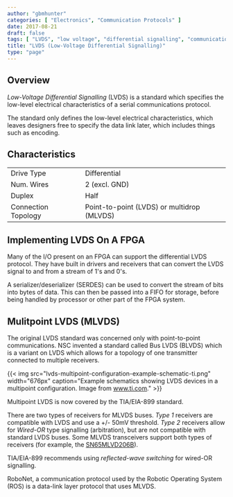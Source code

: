 ```yaml
---
author: "gbmhunter"
categories: [ "Electronics", "Communication Protocols" ]
date: 2017-08-21
draft: false
tags: [ "LVDS", "low voltage", "differential signalling", "communication protocol", "FPGA", "multipoint" ]
title: "LVDS (Low-Voltage Differential Signalling)"
type: "page"
---
```


## Overview

_Low-Voltage Differential Signalling_ (LVDS) is a standard which specifies the low-level electrical characteristics of a serial communications protocol.

The standard only defines the low-level electrical characteristics, which leaves designers free to specify the data link later, which includes things such as encoding.

## Characteristics

<table>
    <tbody>
        <tr>
            <td>Drive Type</td>
            <td>Differential</td>
        </tr>
        <tr>
            <td>Num. Wires</td>
            <td>2 (excl. GND)</td>
        </tr>
        <tr>
            <td>Duplex</td>
            <td>Half</td>
        </tr>
        <tr>
            <td>Connection Topology</td>
            <td>Point-to-point (LVDS) or multidrop (MLVDS)</td>
        </tr>
    </tbody>
</table>

## Implementing LVDS On A FPGA

Many of the I/O present on an FPGA can support the differential LVDS protocol. They have built in drivers and receivers that can convert the LVDS signal to and from a stream of 1's and 0's.

A serializer/deserializer (SERDES) can be used to convert the stream of bits into bytes of data. This can then be passed into a FIFO for storage, before being handled by processor or other part of the FPGA system.

## Mulitpoint LVDS (MLVDS)

The original LVDS standard was concerned only with point-to-point communications. NSC invented a standard called Bus LVDS (BLVDS) which is a variant on LVDS which allows for a topology of one transmitter connected to multiple receivers.

{{< img src="lvds-multipoint-configuration-example-schematic-ti.png" width="676px" caption="Example schematics showing LVDS devices in a multipoint configuration. Image from www.ti.com."  >}}

Multipoint LVDS is now covered by the TIA/EIA-899 standard.

There are two types of receivers for MLVDS buses. _Type 1_ receivers are compatible with LVDS and use a +/- 50mV threshold. _Type 2_ receivers allow for _Wired-OR_ type signalling (arbitration), but are not compatible with standard LVDS buses. Some MLVDS transceivers support both types of receivers (for example, the [SN65MLVD206B](http://www.ti.com/product/SN65MLVD206B)).

TIA/EIA-899 recommends using _reflected-wave switching_ for wired-OR signalling.

RoboNet, a communication protocol used by the Robotic Operating System (ROS) is a data-link layer protocol that uses MLVDS.
